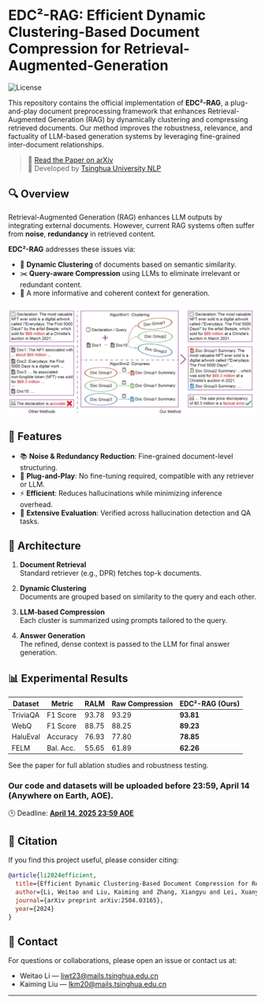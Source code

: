 


# EDC²-RAG: Efficient Dynamic Clustering-Based Document Compression for Retrieval-Augmented-Generation

![License](https://img.shields.io/badge/license-MIT-blue.svg)

This repository contains the official implementation of **EDC²-RAG**, a plug-and-play document preprocessing framework that enhances Retrieval-Augmented Generation (RAG) by dynamically clustering and compressing retrieved documents. Our method improves the robustness, relevance, and factuality of LLM-based generation systems by leveraging fine-grained inter-document relationships.

> 📄 [Read the Paper on arXiv](https://arxiv.org/abs/2504.03165)  
> 🔬 Developed by [Tsinghua University NLP](https://github.com/thunlp)

## 🔍 Overview

Retrieval-Augmented Generation (RAG) enhances LLM outputs by integrating external documents. However, current RAG systems often suffer from **noise**, **redundancy** in retrieved content.

**EDC²-RAG** addresses these issues via:
- 🔗 **Dynamic Clustering** of documents based on semantic similarity.
- ✂️ **Query-aware Compression** using LLMs to eliminate irrelevant or redundant content.
- 🧠 A more informative and coherent context for generation.

![Overview](pictures/overview.jpg)

## 🚀 Features

- 📚 **Noise & Redundancy Reduction**: Fine-grained document-level structuring.
- 🧩 **Plug-and-Play**: No fine-tuning required, compatible with any retriever or LLM.
- ⚡ **Efficient**: Reduces hallucinations while minimizing inference overhead.
- 🧪 **Extensive Evaluation**: Verified across hallucination detection and QA tasks.

## 🧱 Architecture

1. **Document Retrieval**  
   Standard retriever (e.g., DPR) fetches top-k documents.

2. **Dynamic Clustering**  
   Documents are grouped based on similarity to the query and each other.

3. **LLM-based Compression**  
   Each cluster is summarized using prompts tailored to the query.

4. **Answer Generation**  
   The refined, dense context is passed to the LLM for final answer generation.

## 📊 Experimental Results

| Dataset        | Metric    | RALM | Raw Compression | EDC²-RAG (Ours) |
|----------------|-----------|------|------------------|------------------|
| TriviaQA       | F1 Score  | 93.78 | 93.29           | **93.81**        |
| WebQ           | F1 Score  | 88.75 | 88.25           | **89.23**        |
| HaluEval       | Accuracy  | 76.93 | 77.80           | **78.85**        |
| FELM           | Bal. Acc. | 55.65 | 61.89           | **62.26**        |

See the paper for full ablation studies and robustness testing.

### Our code and datasets will be uploaded before 23:59, April 14 (Anywhere on Earth, AOE).
🕒 Deadline: **[April 14, 2025 23:59 AOE](https://www.timeanddate.com/worldclock/fixedtime.html?msg=Deadline&iso=20250414T2359&p1=1440)**  

## 📄 Citation

If you find this project useful, please consider citing:

```bibtex
@article{li2024efficient,
  title={Efficient Dynamic Clustering-Based Document Compression for Retrieval-Augmented-Generation},
  author={Li, Weitao and Liu, Kaiming and Zhang, Xiangyu and Lei, Xuanyu and Ma, Weizhi and Liu, Yang},
  journal={arXiv preprint arXiv:2504.03165},
  year={2024}
}
```

## 🧠 Contact

For questions or collaborations, please open an issue or contact us at:

- Weitao Li — liwt23@mails.tsinghua.edu.cn
- Kaiming Liu — lkm20@mails.tsinghua.edu.cn

---
